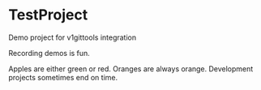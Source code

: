 # TestProject

Demo project for v1gittools integration

Recording demos is fun.


Apples are either green or red.
Oranges are always orange.
Development projects sometimes end on time.
